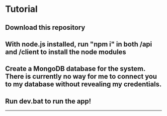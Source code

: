 # Tutorial
## Download this repository
## With node.js installed, run "npm i" in both /api and /client to install the node modules
## Create a MongoDB database for the system. There is currently no way for me to connect you to my database without revealing my credentials.
## Run dev.bat to run the app!
***	
